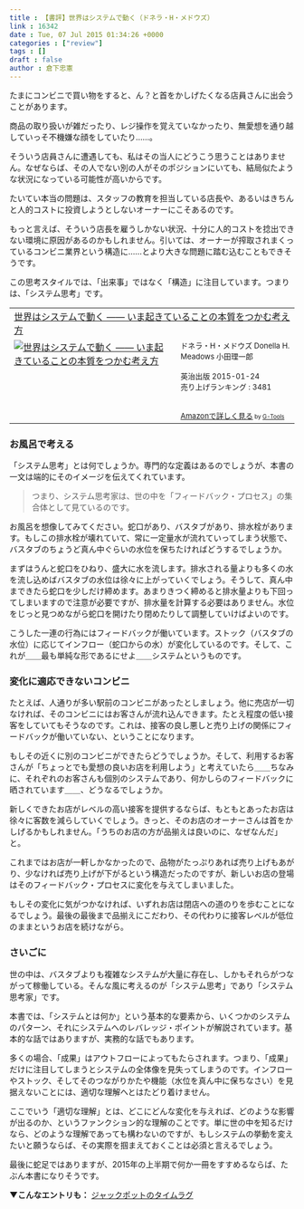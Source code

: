```yaml
---
title : 【書評】世界はシステムで動く（ドネラ・H・メドウズ）
link : 16342
date : Tue, 07 Jul 2015 01:34:26 +0000
categories : ["review"]
tags : []
draft : false
author : 倉下忠憲
---
```


たまにコンビニで買い物をすると、ん？と首をかしげたくなる店員さんに出会うことがあります。

商品の取り扱いが雑だったり、レジ操作を覚えていなかったり、無愛想を通り越していっそ不機嫌な顔をしていたり……。

そういう店員さんに遭遇しても、私はその当人にどうこう思うことはありません。なぜならば、その人でない別の人がそのポジションにいても、結局似たような状況になっている可能性が高いからです。

たいてい本当の問題は、スタッフの教育を担当している店長や、あるいはきちんと人的コストに投資しようとしないオーナーにこそあるのです。

もっと言えば、そういう店長を雇うしかない状況、十分に人的コストを捻出できない環境に原因があるのかもしれません。引いては、オーナーが搾取されまくっているコンビニ業界という構造に……とより大きな問題に踏む込むこともできそうです。

この思考スタイルでは、「出来事」ではなく「構造」に注目しています。つまりは、「システム思考」です。

<table  border="0" cellpadding="5"><tr><td colspan="2"><a href="http://www.amazon.co.jp/%E4%B8%96%E7%95%8C%E3%81%AF%E3%82%B7%E3%82%B9%E3%83%86%E3%83%A0%E3%81%A7%E5%8B%95%E3%81%8F-%E2%80%95%E2%80%95-%E3%81%84%E3%81%BE%E8%B5%B7%E3%81%8D%E3%81%A6%E3%81%84%E3%82%8B%E3%81%93%E3%81%A8%E3%81%AE%E6%9C%AC%E8%B3%AA%E3%82%92%E3%81%A4%E3%81%8B%E3%82%80%E8%80%83%E3%81%88%E6%96%B9-%E3%83%89%E3%83%8D%E3%83%A9%E3%83%BBH%E3%83%BB%E3%83%A1%E3%83%89%E3%82%A6%E3%82%BA/dp/4862761801%3FSubscriptionId%3D15SMZCTB9V8NGR2TW082%26tag%3Drashita1000-22%26linkCode%3Dxm2%26camp%3D2025%26creative%3D165953%26creativeASIN%3D4862761801" target="_blank">世界はシステムで動く ―― いま起きていることの本質をつかむ考え方</a><img src="http://www.assoc-amazon.jp/e/ir?t=rashita1000-22&l=ur2&o=9" width="1" height="1" style="border: none;" alt="" /></td></tr><tr><td valign="top"><a href="http://www.amazon.co.jp/%E4%B8%96%E7%95%8C%E3%81%AF%E3%82%B7%E3%82%B9%E3%83%86%E3%83%A0%E3%81%A7%E5%8B%95%E3%81%8F-%E2%80%95%E2%80%95-%E3%81%84%E3%81%BE%E8%B5%B7%E3%81%8D%E3%81%A6%E3%81%84%E3%82%8B%E3%81%93%E3%81%A8%E3%81%AE%E6%9C%AC%E8%B3%AA%E3%82%92%E3%81%A4%E3%81%8B%E3%82%80%E8%80%83%E3%81%88%E6%96%B9-%E3%83%89%E3%83%8D%E3%83%A9%E3%83%BBH%E3%83%BB%E3%83%A1%E3%83%89%E3%82%A6%E3%82%BA/dp/4862761801%3FSubscriptionId%3D15SMZCTB9V8NGR2TW082%26tag%3Drashita1000-22%26linkCode%3Dxm2%26camp%3D2025%26creative%3D165953%26creativeASIN%3D4862761801" target="_blank"><img src="http://ecx.images-amazon.com/images/I/51OmjUMIQTL._SL160_.jpg" border="0" alt="世界はシステムで動く ―― いま起きていることの本質をつかむ考え方" /></a></td><td valign="top"><font size="-1">ドネラ・H・メドウズ Donella H. Meadows 小田理一郎 <br /><br />英治出版  2015-01-24<br />売り上げランキング : 3481<br /><br /><br /><a href="http://www.amazon.co.jp/%E4%B8%96%E7%95%8C%E3%81%AF%E3%82%B7%E3%82%B9%E3%83%86%E3%83%A0%E3%81%A7%E5%8B%95%E3%81%8F-%E2%80%95%E2%80%95-%E3%81%84%E3%81%BE%E8%B5%B7%E3%81%8D%E3%81%A6%E3%81%84%E3%82%8B%E3%81%93%E3%81%A8%E3%81%AE%E6%9C%AC%E8%B3%AA%E3%82%92%E3%81%A4%E3%81%8B%E3%82%80%E8%80%83%E3%81%88%E6%96%B9-%E3%83%89%E3%83%8D%E3%83%A9%E3%83%BBH%E3%83%BB%E3%83%A1%E3%83%89%E3%82%A6%E3%82%BA/dp/4862761801%3FSubscriptionId%3D15SMZCTB9V8NGR2TW082%26tag%3Drashita1000-22%26linkCode%3Dxm2%26camp%3D2025%26creative%3D165953%26creativeASIN%3D4862761801" target="_blank">Amazonで詳しく見る</a></font><font size="-2"> by <a href="http://www.goodpic.com/mt/aws/index.html" >G-Tools</a></font></td></tr></table>


<H3>お風呂で考える</H3>

「システム思考」とは何でしょうか。専門的な定義はあるのでしょうが、本書の一文は端的にそのイメージを伝えてくれています。

<blockquote>つまり、システム思考家は、世の中を「フィードバック・プロセス」の集合体として見ているのです。</blockquote>

お風呂を想像してみてください。蛇口があり、バスタブがあり、排水栓があります。もしこの排水栓が壊れていて、常に一定量水が流れていってしまう状態で、バスタブのちょうど真ん中ぐらいの水位を保ちたければどうするでしょうか。

まずはうんと蛇口をひねり、盛大に水を流します。排水される量よりも多くの水を流し込めばバスタブの水位は徐々に上がっていくでしょう。そうして、真ん中まできたら蛇口を少しだけ締めます。あまりきつく締めると排水量よりも下回ってしまいますので注意が必要ですが、排水量を計算する必要はありません。水位をじっと見つめながら蛇口を開けたり閉めたりして調整していけばよいのです。

こうした一連の行為にはフィードバックが働いています。ストック（バスタブの水位）に応じてインフロー（蛇口からの水）が変化しているのです。そして、これが＿＿最も単純な形であるにせよ＿＿システムというものです。

<H3>変化に適応できないコンビニ</H3>

たとえば、人通りが多い駅前のコンビニがあったとしましょう。他に売店が一切なければ、そのコンビニにはお客さんが流れ込んできます。たとえ程度の低い接客をしていてもそうなのです。これは、接客の良し悪しと売り上げの関係にフィードバックが働いていない、ということになります。

もしその近くに別のコンビニができたらどうでしょうか。そして、利用するお客さんが「ちょっとでも愛想の良いお店を利用しよう」と考えていたら＿＿ちなみに、それぞれのお客さんも個別のシステムであり、何かしらのフィードバックに晒されています＿＿、どうなるでしょうか。

新しくできたお店がレベルの高い接客を提供するならば、もともとあったお店は徐々に客数を減らしていくでしょう。きっと、そのお店のオーナーさんは首をかしげるかもしれません。「うちのお店の方が品揃えは良いのに、なぜなんだ」と。

これまではお店が一軒しかなかったので、品物がたっぷりあれば売り上げもあがり、少なければ売り上げが下がるという構造だったのですが、新しいお店の登場はそのフィードバック・プロセスに変化を与えてしまいました。

もしその変化に気がつかなければ、いずれお店は閉店への道のりを歩むことになるでしょう。最後の最後まで品揃えにこだわり、その代わりに接客レベルが低位のままというお店を続けながら。

<H3>さいごに</H3>

世の中は、バスタブよりも複雑なシステムが大量に存在し、しかもそれらがつながって稼働している。そんな風に考えるのが「システム思考」であり「システム思考家」です。

本書では、「システムとは何か」という基本的な要素から、いくつかのシステムのパターン、それにシステムへのレバレッジ・ポイントが解説されています。基本的な話ではありますが、実務的な話でもあります。

多くの場合、「成果」はアウトフローによってもたらされます。つまり、「成果」だけに注目してしまうとシステムの全体像を見失ってしまうのです。インフローやストック、そしてそのつながりかたや機能（水位を真ん中に保ちなさい）を見据えないことには、適切な理解へとはたどり着けません。

ここでいう「適切な理解」とは、どこにどんな変化を与えれば、どのような影響が出るのか、というファンクション的な理解のことです。単に世の中を知るだけなら、どのような理解であっても構わないのですが、もしシステムの挙動を変えたいと願うならば、その実際を掴まえておくことは必須と言えるでしょう。

最後に蛇足ではありますが、2015年の上半期で何か一冊をすすめるならば、たぶん本書になりそうです。

<strong>▼こんなエントリも：</strong>
<a href="https://rashita.net/blog/?p=13197" target="_blank">ジャックポットのタイムラグ</a>